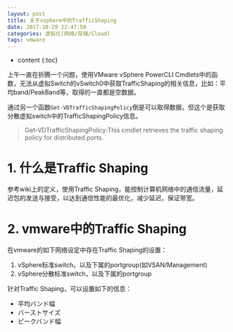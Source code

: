 ```yaml
---
layout: post
title: 关于vsphere中的TrafficShaping
date: 2017-10-29 22:47:59
categories: 虚拟化(网络/存储/Cloud)
tags: vmware
---
```

* content
{:toc}


上午一直在折腾一个问题，使用VMware vSphere PowerCLI Cmdlets中的函数，无法从虚拟Switch的vSwitch0中获取TrafficShaping的相关信息，比如：平均band/PeakBand等，取得的一直都是空数据。

通过另一个函数`Get-VDTrafficShapingPolicy`倒是可以取得数据，但这个是获取分散虚拟switch中的TrafficShapingPolicy信息。
> Get-VDTrafficShapingPolicy:This cmdlet retrieves the traffic shaping policy for distributed ports.

# 1. 什么是Traffic Shaping

参考wiki上的定义，使用Traffic Shaping，能控制计算机网络中的通信流量，延迟包的发送与接受，以达到通信性能的最优化，减少延迟，保证带宽。

# 2. vmware中的Traffic Shaping

在vmware的如下网络设定中存在Traffic Shaping的设置：
1. vSphere标准switch，以及下属的portgroup(如VSAN/Management)
2. vSphere分散标准switch，以及下属的portgroup

针对Traffic Shaping，可以设置如下的信息：
- 平均バンド幅
- バーストサイズ
- ピークバンド幅
